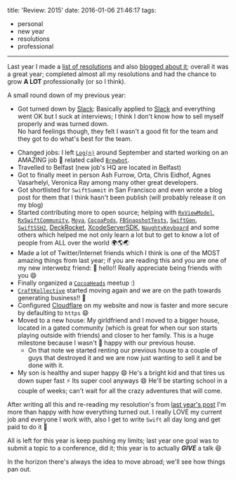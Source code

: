 title: 'Review: 2015'
date: 2016-01-06 21:46:17
tags:
- personal
- new year
- resolutions
- professional
---

Last year I made a [list of resolutions][resolutions] and also [blogged about it][resolutionsBlog]; overall it was a great year; completed almost all my resolutions and had the chance to grow **A LOT** professionally (or so I think).

A small round down of my previous year:

* Got turned down by [Slack][slack]: Basically applied to [Slack][slack] and everything went OK but I suck at interviews; I think I don't know how to sell myself properly and was turned down.
<br/>No hard feelings though, they felt I wasn't a good fit for the team and they got to do what's best for the team.

<!--more-->
* Changed jobs: I left [`Log(n)`][logn] around September and started working on an AMAZING job 🍻 related called [`Brewbot`][brewbot].
* Travelled to Belfast (new job's HQ are located in Belfast)
* Got to finally meet in person Ash Furrow, Orta, Chris Eidhof, Agnes Vasarhelyi, Veronica Ray among many other great developers.
* Got shortlisted for `SwiftSummit` in San Francisco and even wrote a blog post for them that I think hasn't been publish (will probably release it on my blog)
* Started contributing more to open source; helping with [`RxViewModel`][rxviewmodel], [`RxSwiftCommunity`][rxswiftcommunity], [`Moya`][moya], [`CocoaPods`][cocoapods], [`FBSnapshotTests`][snapshots], [`SwiftGen`][swiftgen], [`SwiftSSH2`][swiftssh2], [DeckRocket][deckrocket], [XcodeServerSDK][xcodeserversdk], [`NaughtyKeyboard`][naughty] and some others which helped me not only learn a lot but to get to know a lot of people from ALL over the world 🌍🌎🌏
* Made a lot of Twitter/Internet friends which I think is one of the MOST amazing things from last year; if you are reading this and you are one of my new interwebz friend: 👋 hello!! Really appreciate being friends with you 😄
* Finally organized a [`CocoaHeads`][cocoaheads] meetup :)
* [`CraftKollective`][ck] started moving again and we are on the path towards generating business!! 🎉
* Configured [Cloudflare][cloudflare] on my website and now is faster and more secure by defaulting to `https` 😄
* Moved to a new house: My girldfriend and I moved to a bigger house, located in a gated community (which is great for when our son starts playing outside with friends) and closer to her family. This is a huge milestone because I wasn't 💯 happy with our previous house.
    * On that note we started renting our previous house to a couple of guys that destroyed it and we are now just wanting to sell it and be done with it.
* My son is healthy and super happy 😄 He's a bright kid and that tires us down super fast ⚡ Its super cool anyways 😄 He'll be starting school in a couple of weeks; can't wait for all the crazy adventures that will come.

After writing all this and re-reading my resolution's from [last year's post][resolutionsBlog] I'm more than happy with how everything turned out. I really LOVE my current job and everyone I work with, also I get to write `Swift` all day long and get paid to do it 🎉

All is left for this year is keep pushing my limits; last year one goal was to submit a topic to a conference, did it; this year is to actually ***GIVE*** a talk 😄

In the horizon there's always the idea to move abroad; we'll see how things pan out.

[resolutions]:https://github.com/esttorhe/2015-Resolutions
[resolutionsBlog]:https://estebantorr.es/blog/2014/12/31/new-year-resolutions/
[logn]:http://logn.co
[brewbot]:http://brewbot.io
[snapshots]:https://github.com/facebook/ios-snapshot-test-case
[Moya]:https://github.com/Moya/Moya
[Cocoapods]:http://www.cocoapods.org
[rxswiftCommunity]:https://github.com/RxSwiftCommunity
[rxviewmodel]:https://github.com/RxSwiftCommunity/rxswiftcommunity.github.io
[swiftssh2]:https://github.com/esttorhe/SwiftSSH2
[swiftgen]:https://github.com/AliSoftware/SwiftGen
[deckrocket]:https://github.com/jpsim/DeckRocket
[xcodeserversdk]:https://github.com/czechboy0/XcodeServerSDK
[naughty]:https://github.com/Palleas/NaughtyKeyboard
[slack]:https://slack.com
[cocoaheads]:http://cocoaheads.org/cr/SanJose/index.html
[ck]:http://craftkollective.com
[cloudflare]:https://cloudflare.com
